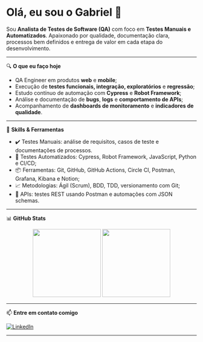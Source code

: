 # Olá, eu sou o Gabriel 👋

Sou **Analista de Testes de Software (QA)** com foco em **Testes Manuais e Automatizados**. Apaixonado por qualidade, documentação clara, processos bem definidos e entrega de valor em cada etapa do desenvolvimento.

---

🔍 **O que eu faço hoje**

- QA Engineer em produtos **web** e **mobile**;  
- Execução de **testes funcionais, integração, exploratórios** e **regressão**;  
- Estudo contínuo de automação com **Cypress** e **Robot Framework**;  
- Análise e documentação de **bugs**, **logs** e **comportamento de APIs**;  
- Acompanhamento de **dashboards de monitoramento** e **indicadores de qualidade**.

---

🚀 **Skills & Ferramentas**

- ✔️ Testes Manuais: análise de requisitos, casos de teste e documentações de processos. 
- 🤖 Testes Automatizados: Cypress, Robot Framework, JavaScript, Python e CI/CD;  
- 📦 Ferramentas: Git, GitHub, GitHub Actions, Circle CI, Postman, Grafana, Kibana e Notion;  
- 📈 Metodologias: Ágil (Scrum), BDD, TDD, versionamento com Git;  
- 🧪 APIs: testes REST usando Postman e automações com JSON schemas.

---

📊 **GitHub Stats**

<div align="center">
  <img height="180em" src="https://github-readme-stats.vercel.app/api?username=gabrielsilva9810&show_icons=true&theme=tokyonight&include_all_commits=true&count_private=true"/>
  <img height="180em" src="https://github-readme-stats.vercel.app/api/top-langs/?username=gabrielsilva9810&layout=compact&langs_count=7&theme=tokyonight"/>
</div>

---

📫 **Entre em contato comigo**

[![LinkedIn](https://img.shields.io/badge/LinkedIn-0077B5?style=flat&logo=linkedin&logoColor=white)](https://www.linkedin.com/in/gabrielsilva9810/)

---
